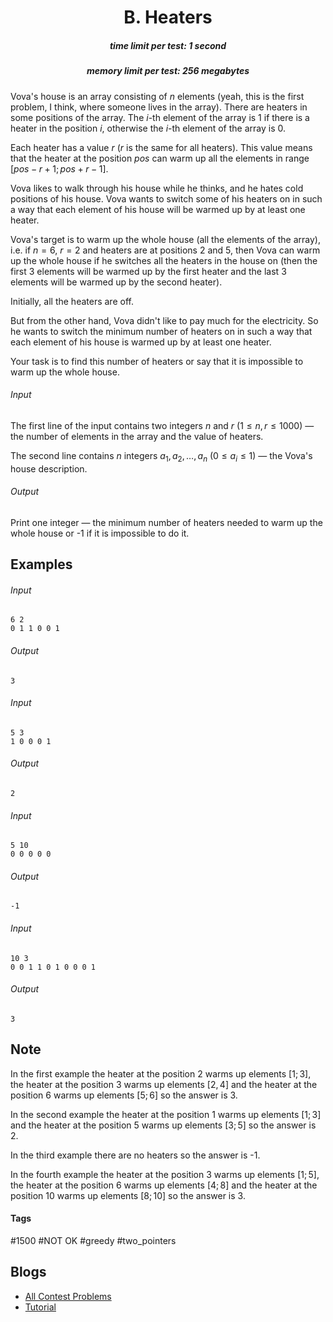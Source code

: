 <h1 style='text-align: center;'> B. Heaters</h1>

<h5 style='text-align: center;'>time limit per test: 1 second</h5>
<h5 style='text-align: center;'>memory limit per test: 256 megabytes</h5>

Vova's house is an array consisting of $n$ elements (yeah, this is the first problem, I think, where someone lives in the array). There are heaters in some positions of the array. The $i$-th element of the array is $1$ if there is a heater in the position $i$, otherwise the $i$-th element of the array is $0$.

Each heater has a value $r$ ($r$ is the same for all heaters). This value means that the heater at the position $pos$ can warm up all the elements in range $[pos - r + 1; pos + r - 1]$.

Vova likes to walk through his house while he thinks, and he hates cold positions of his house. Vova wants to switch some of his heaters on in such a way that each element of his house will be warmed up by at least one heater. 

Vova's target is to warm up the whole house (all the elements of the array), i.e. if $n = 6$, $r = 2$ and heaters are at positions $2$ and $5$, then Vova can warm up the whole house if he switches all the heaters in the house on (then the first $3$ elements will be warmed up by the first heater and the last $3$ elements will be warmed up by the second heater).

Initially, all the heaters are off.

But from the other hand, Vova didn't like to pay much for the electricity. So he wants to switch the minimum number of heaters on in such a way that each element of his house is warmed up by at least one heater.

Your task is to find this number of heaters or say that it is impossible to warm up the whole house.

###### Input

The first line of the input contains two integers $n$ and $r$ ($1 \le n, r \le 1000$) — the number of elements in the array and the value of heaters.

The second line contains $n$ integers $a_1, a_2, \dots, a_n$ ($0 \le a_i \le 1$) — the Vova's house description.

###### Output

Print one integer — the minimum number of heaters needed to warm up the whole house or -1 if it is impossible to do it.

## Examples

###### Input


```text
6 2  
0 1 1 0 0 1  

```
###### Output


```text
3  

```
###### Input


```text
5 3  
1 0 0 0 1  

```
###### Output


```text
2  

```
###### Input


```text
5 10  
0 0 0 0 0  

```
###### Output


```text
-1  

```
###### Input


```text
10 3  
0 0 1 1 0 1 0 0 0 1  

```
###### Output


```text
3  

```
## Note

In the first example the heater at the position $2$ warms up elements $[1; 3]$, the heater at the position $3$ warms up elements $[2, 4]$ and the heater at the position $6$ warms up elements $[5; 6]$ so the answer is $3$.

In the second example the heater at the position $1$ warms up elements $[1; 3]$ and the heater at the position $5$ warms up elements $[3; 5]$ so the answer is $2$.

In the third example there are no heaters so the answer is -1.

In the fourth example the heater at the position $3$ warms up elements $[1; 5]$, the heater at the position $6$ warms up elements $[4; 8]$ and the heater at the position $10$ warms up elements $[8; 10]$ so the answer is $3$.



#### Tags 

#1500 #NOT OK #greedy #two_pointers 

## Blogs
- [All Contest Problems](../Codeforces_Round_515_(Div._3).md)
- [Tutorial](../blogs/Tutorial.md)
